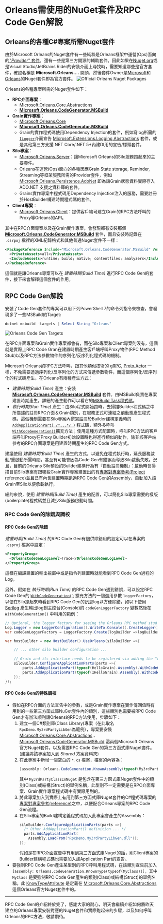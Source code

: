 # Orleans需使用的NuGet套件及RPC Code Gen解說

## Orleans的各種C#專案所需Nuget套件

由於Microsoft Orleans的Nuget套件有一些純粹是Orleans框架中運營(Ops)面向的["*Provider*" 套件](https://learn.microsoft.com/en-us/dotnet/orleans/resources/nuget-packages#clustering-providers)，還有一些是第三方開源的輔助套件，因此如果在[Nuget.org](https://www.nuget.org)或是Visual Studio/JetBrains Rider的安裝介面上尋找時，需要知道哪些是官方套件，確認名稱是 **Microsoft.Orleans....** 開頭，然後套件Owner是[Microsoft](https://www.nuget.org/profiles/Microsoft)和[Orleans](https://www.nuget.org/profiles/Orleans)的Nuget套件即為官方套件。
![Official Orleans Nuget Packages](./official_orleans_nuget_packages.png)

Orleans的各種專案所需的Nuget套件如下：
* **RPC介面專案**：
    * [Microsoft.Orleans.Core.Abstractions](https://www.nuget.org/packages/Microsoft.Orleans.Core.Abstractions)
    * [**Microsoft.Orleans.CodeGenerator.MSBuild**](https://www.nuget.org/packages/Microsoft.Orleans.CodeGenerator.MSBuild)
* **Grain實作專案**：
    * [Microsoft.Orleans.Core](https://www.nuget.org/packages/Microsoft.Orleans.Core)
    * [**Microsoft.Orleans.CodeGenerator.MSBuild**](https://www.nuget.org/packages/Microsoft.Orleans.CodeGenerator.MSBuild)
    * Grain的實作程式碼使用Dependency Injection的套件，例如寫log所需的[`ILogger`](https://learn.microsoft.com/en-us/dotnet/api/microsoft.extensions.logging.ilogger?view=dotnet-plat-ext-6.0)介面宣告 [Microsoft.Extensions.Logging.Abstractions](https://wwww.nuget.org/packages/Microsoft.Extensions.Logging.Abstractions) 套件，或是其他第三方支援.NET Core/.NET 5+內建DI用的宣告/標頭套件。
* **Silo專案**：
    * [Microsoft.Orleans.Server](https://www.nuget.org/packages/Microsoft.Orleans.Server)：讓Microsoft Orleans的Silo服務跑起來的主要套件。
    * Orleans在運營(Ops)面向的各種因應Grain State storage, Reminder, Streaming等框架服務所需的Provider套件，例如 [Microsoft.Orleans.Persistence.AdoNet](https://www.nuget.org/packages/Microsoft.Orleans.Persistence.AdoNet) 即為讓Grain狀態資料實際存入 ADO.NET 支援之資料庫的套件。
    * Grains實作專案中程式碼用Dependency Injection注入的服務，需要註冊於HostBuilder構建時期程式碼的套件。
* **Client專案**：
    * [Microsoft.Orleans.Client](https://www.nuget.org/packages/Microsoft.Orleans.Client)：提供客戶端可建立Grain的RPC方法呼叫的Proxy等Orleans的API。

其中在RPC介面專案以及在Grain實作專案，會發現都有安裝那個 [**Microsoft.Orleans.CodeGenerator.MSBuild**](https://www.nuget.org/packages/Microsoft.Orleans.CodeGenerator.MSBuild) 套件，而且安裝時記錄在 `.csrpoj` 檔裡的XML紀錄格式和其他普通Nuget套件不一樣：
```xml
<PackageReference Include="Microsoft.Orleans.CodeGenerator.MSBuild" Version="3.6.5">
  <PrivateAssets>all</PrivateAssets>
  <IncludeAssets>runtime; build; native; contentfiles; analyzers</IncludeAssets>
</PackageReference>
```
這個就是讓Orleans專案可以在 *建置時期(Build Time)* 進行RPC Code Gen的套件，接下來會解釋這個套件的作用。

## RPC Code Gen解說

安裝了Code Gen套件的專案可以用下列PowerShell 7的命令列指令來檢查，會發現多了一些MSBuild的Target:
```powershell
dotnet msbuild -targets | Select-String "Orleans"
```
![Orleans Code Gen Targets](./orleans_code_gen_targets.png)

在RPC介面專案和Grain實作專案都會有，而在Silo專案和Client專案則沒有，這個就是實際上RPC Code Gran在建置時期產生客戶端呼叫Proxy物件(RPC Method Stub)以及RPC方法參數物件的序列化/反序列化程式碼的機制。

Microsoft Orleans的RPC方法呼叫，跟其他類似技術的 [gRPC](https://grpc.io/), [Proto.Actor](https://proto.actor/docs/what-is-protoactor/) 一樣，不免需要透過序列化/反序列化的方式來傳遞參數物件，而這個序列化/反序列化的程式碼產生，在Orleans有兩種產生方式：

* *建置時期(Build Time)* 產生：安裝 [**Microsoft.Orleans.CodeGenerator.MSBuild**](https://www.nuget.org/packages/Microsoft.Orleans.CodeGenerator.MSBuild) 套件，由MSBuild負責在專案建置時期產生，詳細的產生動作可以看它的[MSBuild Task程式碼](https://github.com/dotnet/orleans/blob/3.x/src/Orleans.CodeGenerator.MSBuild/build/Microsoft.Orleans.CodeGenerator.MSBuild.targets)。
* *執行時期(Run Time)* 產生：由Silo程式開始跑時，去掃描Builder程式碼之中所描述的註冊RPC介面＆Grain類別，在服務正式可連結之前動態產生程式碼，這個機制需要在Silo專案內撰寫註冊於Builder建構定義時的 [`AddApplicationPart( /*...*/ )`](https://learn.microsoft.com/en-us/dotnet/api/orleans.applicationpartmanagerextensions.addapplicationpart) 程式碼，額外多呼叫 [`WithCodeGeneration()`](https://learn.microsoft.com/en-us/dotnet/api/orleans.hosting.applicationpartmanagercodegenextensions.withcodegeneration)擴充方法；使用這種方式配置時，呼叫RPC方法的客戶端呼叫Proxy在Proxy Builder初始設置時也得進行類似的動作，除非該客戶端參考的RPC介面專案是用建置時期產生的RPC Code Gen方式。

建議使用 *建置時期(Build Time)* 產生的方式，以避免在程式執行時，延長服務啟動/重啟動所需時間，甚至有可能會因為Code Gen有錯誤而導致Silo啟動失敗。況且，目前的Orleans Silo預設的Builder建構行為有『自動註冊機制』：啟動時會掃描目前Silo專案有跟哪些Grain實作專案建置出的有[專案對專案參考(Project reference)](https://learn.microsoft.com/en-us/visualstudio/ide/managing-references-in-a-project#project-to-project-references)並且已有內含建置時期跑過RPC Code Gen的Assembly，自動加入該Grain至Silo以便承載執行。

總的來說，使用 *建置時期(Build Time)* 產生的配置，可以簡化Silo專案需要的樣版(boilerplate)程式碼並且減少Silo服務啟動時間。

### RPC Code Gen的除錯與調校

#### RPC Code Gen的除錯
*建置時期(Build Time)* 的RPC Code Gen有個供除錯用的設定可以在專案的 `.csproj` 檔案中設定：
```xml
<PropertyGroup>
  <OrleansCodeGenLogLevel>Trace</OrleansCodeGenLogLevel>
</PropertyGroup>
```
這樣在編譯建置的輸出視窗中或是指令列建置時就能看到RPC Code Gen過程的Log。

另外，假如在 *執行時期(Run Time)* 的RPC Code Gen遇到錯誤，可以設定RPC Code Gen的 [`WithCodeGeneration()`](https://learn.microsoft.com/en-us/dotnet/api/orleans.hosting.applicationpartmanagercodegenextensions.withcodegeneration) 擴充方法的一個選用參數 `loggerFactory`，以便在Silo跑起來時看到RPC Code Gen的訊息log以方便除錯，如以下使用 [Serilog](https://serilog.net/) 產生輸出log到主控台(Console)的 `codeGenLoggerFactory` 變數然後在 `WithCodeGeneration()` 中叫用的範例：
```csharp
// Optional, the logger factory for seeing the Orleans RPC method stud code gen log.
Log.Logger = new LoggerConfiguration().WriteTo.Console().CreateLogger();
var codeGenLoggerFactory = LoggerFactory.Create(logBuilder =>logBuilder.AddSerilog());

var hostBuilder = new HostBuilder().UseOrleans(siloBuilder =>{

    // ... other silo builder configuration ...
   
    // Grain and its interface needs to be registered via adding the "ApplicationPart", and also assign the RPC method code generation strategy during host startup.
    siloBuilder.ConfigureApplicationParts(parts =>{
        parts.AddApplicationPart(typeof(HelloGrain).Assembly).WithCodeGeneration(loggerFactory: codeGenLoggerFactory);
        parts.AddApplicationPart(typeof(IHelloGrain).Assembly).WithCodeGeneration(loggerFactory: codeGenLoggerFactory);
    });
});
```

#### RPC Code Gen的特殊調校

* 假如在RPC介面的方法宣告中的參數，或是Grain實作專案在實作傳回值時有用到的一些第三方函式庫NuGet套件內的類別，這些類別也需要被RPC Code Gen才有辦法順利讓Orleans的RPC方法使用，步驟如下：
   1. 建立一個C#類別庫(Class Library)專案（在此取名`RpcDemo.My3rdPartyLibGen`為範例），專案要安裝 [Microsoft.Orleans.Core.Abstractions](https://www.nuget.org/packages/Microsoft.Orleans.Core.Abstractions) 、 [Microsoft.Orleans.CodeGenerator.MSBuild](https://www.nuget.org/packages/Microsoft.Orleans.CodeGenerator.MSBuild) 這兩個Microsoft Orleans官方Nuget套件，以及需要RPC Code Gen的第三方函式庫Nuget套件。  
   (建議將該專案加入到 *Shared* 方案資料夾)
   2. 在此專案中新增一個空白的 `*.cs` 檔案，檔案的內容為：
       ```csharp
       [assembly: Orleans.CodeGeneration.KnownAssembly(typeof(My3rdPartyClassInNuget))]
       ```
      其中 `My3rdPartyClassInNuget` 是包含在第三方函式庫Nuget套件中的類別(Class)或結構(Struct)的舉例名稱，此型別不一定需要是在RPC介面專案、Grain實作專案程式碼中有實際用到的。
   3. 將此專案加入到實際上有用到第三方函式庫Nuget套件的C#程式碼專案的[專案對專案參考(reference)](https://learn.microsoft.com/en-us/visualstudio/ide/managing-references-in-a-project#project-to-project-references)之中，以便配合Orleans專案的RPC Code Gen流程。
   4. 在Silo專案的Build建構定義程式碼加入此專案會產生的Assembly：
      ```csharp
      siloBuilder.ConfigureApplicationParts(parts =>{
        /* Other AddApplicationPart() definition ... */
        parts.AddApplicationPart(
          Assembly.LoadFrom("RpcDemo.My3rdPartyLibGen.dll"));
      });
      ```
      假如是在RPC介面宣告中有用到第三方函式庫Nuget的話，則Client專案的Builder建構程式碼也需要加入該Application Part的宣告。
* 要強制RPC Code Gen產生某型別的RPC呼叫用程式碼，在該類別宣告前加入`[assembly: Orleans.CodeGeneration.KnownType(typeof(MyClass))]`，其中 `MyClass` 是要強制RPC Code Gen產生的類別(Class)或結構(Struct)的舉例名稱。此 [KnowTypeAttribute](https://learn.microsoft.com/en-us/dotnet/api/orleans.codegeneration.knowntypeattribute) 是定義在 [Microsoft.Orleans.Core.Abstractions](https://www.nuget.org/packages/Microsoft.Orleans.Core.Abstractions) 這個Orleans官方Nuget套件中的。

---  

RPC Code Gen的介紹終於完了，感謝大家的耐心，明天會繼續介紹如何將昨天建立的Orleans專案安裝對應的Nuget套件和實際跑起來的步驟，以及如何呼叫Orleans的RPC方法，敬請期待。
